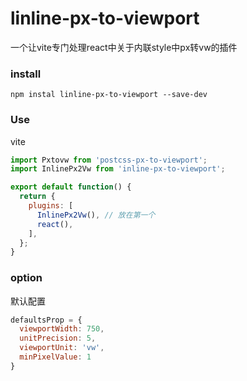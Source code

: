 # linline-px-to-viewport
一个让vite专门处理react中关于内联style中px转vw的插件


### install

```npm
npm instal linline-px-to-viewport --save-dev
```

### Use

vite

```javascript
import Pxtovw from 'postcss-px-to-viewport';
import InlinePx2Vw from 'inline-px-to-viewport';

export default function() {
  return {
    plugins: [
      InlinePx2Vw(), // 放在第一个
      react(),
    ],
  };
}

```

### option
默认配置
```javascript
defaultsProp = {
  viewportWidth: 750,
  unitPrecision: 5,
  viewportUnit: 'vw',
  minPixelValue: 1
}
```
